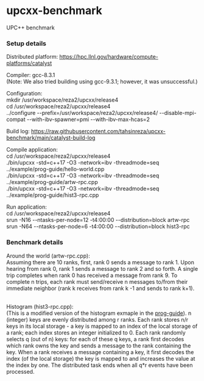 # upcxx-benchmark
UPC++ benchmark

<h3>Setup details</h3> 

Distributed platform:
https://hpc.llnl.gov/hardware/compute-platforms/catalyst
<br>

Compiler: 
gcc-8.3.1
<br>
(Note: We also tried building using gcc-9.3.1; however, it was unsuccessful.)  

Configuration:
<br>
mkdir /usr/workspace/reza2/upcxx/release4
<br>
cd /usr/workspace/reza2/upcxx/release4
<br>
../configure --prefix=/usr/workspace/reza2/upcxx/release4/ --disable-mpi-compat --with-ibv-spawner=pmi --with-ibv-max-hcas=2
<br>

Build log: https://raw.githubusercontent.com/tahsinreza/upcxx-benchmark/main/catalyst-build-log
<br>

Compile application:
<br>
cd /usr/workspace/reza2/upcxx/release4
<br>
./bin/upcxx -std=c++17 -O3 -network=ibv -threadmode=seq ../example/prog-guide/hello-world.cpp
<br>
./bin/upcxx -std=c++17 -O3 -network=ibv -threadmode=seq ../example/prog-guide/artw-rpc.cpp
<br>
./bin/upcxx -std=c++17 -O3 -network=ibv -threadmode=seq ../example/prog-guide/hist3-rpc.cpp
<br>

Run application:
<br>
cd /usr/workspace/reza2/upcxx/release4
<br>
srun -N16 --ntasks-per-node=12 -t4:00:00 --distribution=block artw-rpc
<br>
srun -N64 --ntasks-per-node=6 -t4:00:00 --distribution=block hist3-rpc
<br>

<h3>Benchmark details</h3>

Around the world (artw-rpc.cpp):
<br>
Assuming there are 10 ranks, first, rank 0 sends a message to rank 1. Upon hearing from rank 0, rank 1 sends a message to rank 2 and so forth. A single trip completes when rank 0 has received a message from rank 9. To complete n trips, each rank must send/receive n messages to/from their immediate neighbor (rank k receives from rank k -1 and sends to rank k+1).  
<br>

Histogram (hist3-rpc.cpp):
<br>
(This is a modified version of the histogram exmaple in the <a href="https://bitbucket.org/berkeleylab/upcxx/src/master/example/prog-guide/">prog-guide</a>). n (integer) keys are evenly distributed among r ranks. Each rank stores n/r keys in its local storage - a key is mapped to an index of the local storage of a rank; each index stores an integer initialized to 0. Each rank randomly selects q (out of n) keys: for each of these q keys, a rank first decodes which rank owns the key and sends a message to the rank containing the key. When a rank receives a message containing a key, it first decodes the index (of the local storage) the key is mapped to and increases the value at the index by one. The distributed task ends when all q\*r events have been processed. 

<br>
